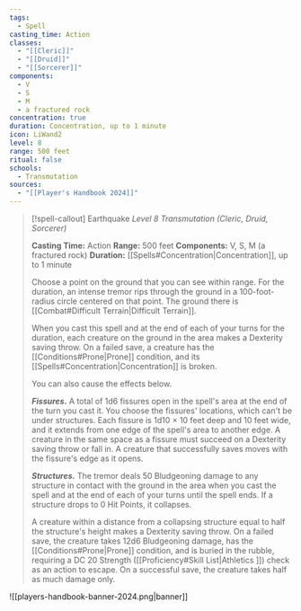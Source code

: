 ```yaml
---
tags:
  - Spell
casting_time: Action
classes:
  - "[[Cleric]]"
  - "[[Druid]]"
  - "[[Sorcerer]]"
components:
  - V
  - S
  - M
  - a fractured rock
concentration: true
duration: Concentration, up to 1 minute
icon: LiWand2
level: 8
range: 500 feet
ritual: false
schools:
  - Transmutation
sources: 
  - "[[Player's Handbook 2024]]"
---
```

>[!spell-callout] Earthquake
>_Level 8 Transmutation (Cleric, Druid, Sorcerer)_
>
>**Casting Time:** Action
>**Range:** 500 feet
>**Components:** V, S, M (a fractured rock)
>**Duration:** [[Spells#Concentration\|Concentration]], up to 1 minute
>
>Choose a point on the ground that you can see within range. For the duration, an intense tremor rips through the ground in a 100-foot-radius circle centered on that point. The ground there is [[Combat#Difficult Terrain\|Difficult Terrain]].
>
>When you cast this spell and at the end of each of your turns for the duration, each creature on the ground in the area makes a Dexterity saving throw. On a failed save, a creature has the [[Conditions#Prone\|Prone]] condition, and its [[Spells#Concentration\|Concentration]] is broken.
>
>You can also cause the effects below.
>
>**_Fissures._** A total of 1d6 fissures open in the spell's area at the end of the turn you cast it. You choose the fissures' locations, which can't be under structures. Each fissure is 1d10 × 10 feet deep and 10 feet wide, and it extends from one edge of the spell's area to another edge. A creature in the same space as a fissure must succeed on a Dexterity saving throw or fall in. A creature that successfully saves moves with the fissure's edge as it opens.
>
>**_Structures._** The tremor deals 50 Bludgeoning damage to any structure in contact with the ground in the area when you cast the spell and at the end of each of your turns until the spell ends. If a structure drops to 0 Hit Points, it collapses.
>
>A creature within a distance from a collapsing structure equal to half the structure's height makes a Dexterity saving throw. On a failed save, the creature takes 12d6 Bludgeoning damage, has the [[Conditions#Prone\|Prone]] condition, and is buried in the rubble, requiring a DC 20 Strength ([[Proficiency#Skill List\|Athletics ]]) check as an action to escape. On a successful save, the creature takes half as much damage only.


![[players-handbook-banner-2024.png|banner]]